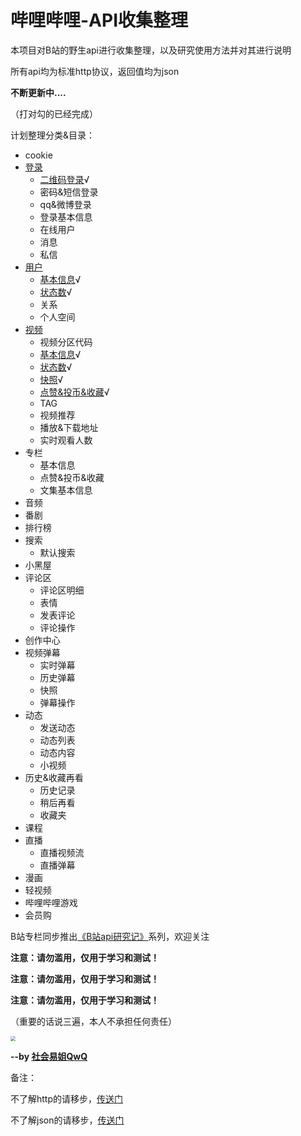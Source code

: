 # 哔哩哔哩-API收集整理

本项目对B站的野生api进行收集整理，以及研究使用方法并对其进行说明

所有api均为标准http协议，返回值均为json

**不断更新中....**

（打对勾的已经完成）

计划整理分类&目录：

- cookie
- [登录](https://github.com/SocialSisterYi/bilibili-API-collect/tree/master/login)
  - [二维码登录](https://github.com/SocialSisterYi/bilibili-API-collect/tree/master/login/QR.md)√
  - 密码&短信登录
  - qq&微博登录
  - 登录基本信息
  - 在线用户
  - 消息
  - 私信
- [用户](https://github.com/SocialSisterYi/bilibili-API-collect/tree/master/user)
  - [基本信息](https://github.com/SocialSisterYi/bilibili-API-collect/blob/master/user/info.md)√
  - [状态数](https://github.com/SocialSisterYi/bilibili-API-collect/blob/master/user/status_number.md)√
  - 关系
  - 个人空间
- [视频](https://github.com/SocialSisterYi/bilibili-API-collect/tree/master/video)
  - 视频分区代码
  - [基本信息](https://github.com/SocialSisterYi/bilibili-API-collect/blob/master/video/info.md)√
  - [状态数](https://github.com/SocialSisterYi/bilibili-API-collect/blob/master/video/status_number.md)√
  - [快照](https://github.com/SocialSisterYi/bilibili-API-collect/blob/master/video/snapshot.md)√
  - [点赞&投币&收藏](https://github.com/SocialSisterYi/bilibili-API-collect/blob/master/video/like_coin_fav.md)√
  - TAG
  - 视频推荐
  - 播放&下载地址
  - 实时观看人数
- 专栏
  - 基本信息
  - 点赞&投币&收藏
  - 文集基本信息
- 音频
- 番剧
- 排行榜
- 搜索
  - 默认搜索
- 小黑屋
- 评论区
  - 评论区明细
  - 表情
  - 发表评论
  - 评论操作
- 创作中心
- 视频弹幕
  - 实时弹幕
  - 历史弹幕
  - 快照
  - 弹幕操作
- 动态
  - 发送动态
  - 动态列表
  - 动态内容
  - 小视频
- 历史&收藏再看
  - 历史记录
  - 稍后再看
  - 收藏夹
- 课程
- 直播
  - 直播视频流
  - 直播弹幕
- 漫画
- 轻视频
- 哔哩哔哩游戏
- 会员购

B站专栏同步推出[《B站api研究记》](https://www.bilibili.com/read/readlist/rl207146)系列，欢迎关注

**注意：请勿滥用，仅用于学习和测试！**

**注意：请勿滥用，仅用于学习和测试！**

**注意：请勿滥用，仅用于学习和测试！**

（重要的话说三遍，本人不承担任何责任）

<img src="https://i2.hdslb.com/bfs/face/480e2e98513aaeb65d2f2c76dbae750c4de722e9.jpg" style="zoom:50%;" />

**--by [社会易姐QwQ](https://space.bilibili.com/293793435)**



备注：

不了解http的请移步，[传送门](https://www.cnblogs.com/an-wen/p/11180076.html)

不了解json的请移步，[传送门](https://www.sojson.com/json/json_index.html)